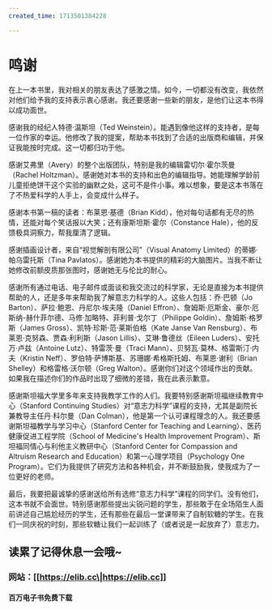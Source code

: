 ```yaml
---
created_time: 1713501384228

---
```

  

# 鸣谢

在上一本书里，我对相关的朋友表达了感激之情。如今，一切都没有改变，我依然对他们给予我的支持表示衷心感谢。我还要感谢一些新的朋友，是他们让这本书得以成功面世。

感谢我的经纪人特德·温斯坦（Ted Weinstein）。能遇到像他这样的支持者，是每一位作家的幸运。他修改了我的提案，帮助本书找到了合适的出版商和编辑，并保证我能按时完成。这一切都归功于他。

感谢艾弗里（Avery）的整个出版团队，特别是我的编辑雷切尔·霍尔茨曼（Rachel Holtzman）。感谢她对本书的支持和出色的编辑指导。她能理解学龄前儿童拒绝饼干这个实验的幽默之处，这可不是件小事。难以想象，要是这本书落在了不热爱科学的人手上，会变成什么样子。

感谢本书第一稿的读者：布莱恩·基德（Brian Kidd），他对每句话都有无尽的热情，还能对每个笑话报以大笑；还有康斯坦斯·霍尔（Constance Hale），他的反馈极具洞察力，帮我厘清了逻辑。

感谢插画设计者，来自“视觉解剖有限公司”（Visual Anatomy Limited）的蒂娜·帕乌雷托斯（Tina Pavlatos）。感谢她为本书提供的精彩的大脑图片。当我不断让她修改前额皮质那张图时，感谢她无与伦比的耐心。

感谢所有通过电话、电子邮件或面谈和我交流过的科学家，无论是直接为本书提供帮助的人，还是多年来帮助我了解意志力科学的人。这些人包括：乔·巴顿（Jo Barton）、萨拉·鲍恩、丹尼尔·埃夫隆（Daniel Effron）、詹姆斯·厄斯金、豪尔·厄斯纳-赫什菲尔德、马修·加略特、菲利普·戈尔丁（Philippe Goldin）、詹姆斯·格罗斯（James Gross）、凯特·珍斯·范·莱斯伯格（Kate Janse Van Rensburg）、布莱恩·克努森、贾森·利利斯（Jason Lillis）、艾琳·鲁德丝（Eileen Luders）、安托万·卢兹（Antoine Lutz）、特雷茨·曼（Traci Mann）、贝努瓦·莫林、格雷斯汀·内夫（Kristin Neff）、罗伯特·萨博斯基、苏珊娜·希格斯托姆、布莱恩·谢利（Brian Shelley）和格雷格·沃尔顿（Greg Walton）。感谢你们对这个领域作出的贡献。如果我在描述你们的作品时出现了细微的差错，我在此表示歉意。

感谢斯坦福大学里多年来支持我教学工作的人们。我要特别感谢斯坦福继续教育中心（Stanford Continuing Studies）对“意志力科学”课程的支持，尤其是副院长兼教导主任丹·科尔曼（Dan Colman），他是第一个认可课程理念的人。我还要感谢斯坦福教学与学习中心（Stanford Center for Teaching and Learning）、医药健康促进工程学院（School of Medicine's Health Improvement Program）、斯坦福同情心与利他主义教研中心（Stanford Center for Compassion and Altruism Research and Education）和第一心理学项目（Psychology One Program）。它们为我提供了研究方法和各种机会，并不断鼓励我，使我成为了一位更好的老师。

最后，我要把最诚挚的感谢送给所有选修“意志力科学”课程的同学们。没有他们，这本书就不会面世。特别感谢那些提出尖锐问题的学生，那些敢于在全场陌生人面前讲述自己尴尬经历的学生，还有那些在最后一堂课带来了自制软糖的学生。在我们一同庆祝的时刻，那些软糖让我们一起训练了（或者说是一起放弃了）意志力。

## 读累了记得休息一会哦~

### **网站：**[[https://elib.cc\|https://elib.cc]]

#### 百万电子书免费下载